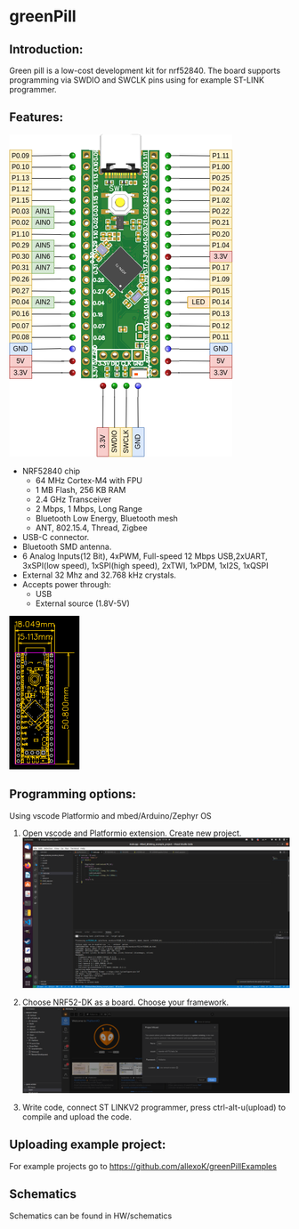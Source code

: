 # greenPill
## Introduction:
Green pill is a low-cost development kit for nrf52840. The board supports programming via SWDIO and SWCLK pins using for example ST-LINK programmer.

## Features:
![pinout](pictures/pinoutV1.png)

- NRF52840 chip
  - 64 MHz Cortex-M4 with FPU
  - 1 MB Flash, 256 KB RAM
  - 2.4 GHz Transceiver
  - 2 Mbps, 1 Mbps, Long Range
  - Bluetooth Low Energy, Bluetooth mesh
  - ANT, 802.15.4, Thread, Zigbee
- USB-C connector.
- Bluetooth SMD antenna.
- 6 Analog Inputs(12 Bit), 4xPWM, Full-speed 12 Mbps USB,2xUART, 3xSPI(low speed), 1xSPI(high speed), 2xTWI, 1xPDM, 1xI2S, 1xQSPI
- External 32 Mhz and 32.768 kHz crystals.
- Accepts power through:
  - USB
  - External source (1.8V-5V)

![dimensions](pictures/dimensions.png)

## Programming options:
Using vscode Platformio and mbed/Arduino/Zephyr OS
1. Open vscode and Platformio extension. Create new project.
![platformio](pictures/platformio.png)

2. Choose NRF52-DK as a board. Choose your framework.
![createProject](pictures/createProject.png)

3. Write code, connect ST LINKV2 programmer, press ctrl-alt-u(upload) to compile and upload the code.

## Uploading example project:
For example projects go to https://github.com/allexoK/greenPillExamples

## Schematics
Schematics can be found in HW/schematics
